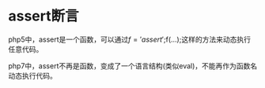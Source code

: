# assert断言

php5中，assert是一个函数，可以通过$f='assert';$f(...);这样的方法来动态执行任意代码。


php7中，assert不再是函数，变成了一个语言结构(类似eval)，不能再作为函数名动态执行代码。




